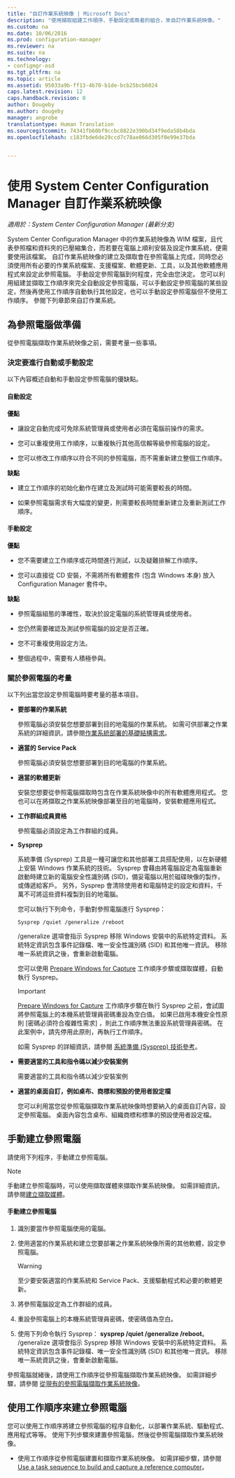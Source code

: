 ```yaml
---
title: "自訂作業系統映像 | Microsoft Docs"
description: "使用擷取組建工作順序、手動設定或兩者的組合，來自訂作業系統映像。"
ms.custom: na
ms.date: 10/06/2016
ms.prod: configuration-manager
ms.reviewer: na
ms.suite: na
ms.technology:
- configmgr-osd
ms.tgt_pltfrm: na
ms.topic: article
ms.assetid: 95033a9b-ff13-4b70-b1de-bcb25bcb6024
caps.latest.revision: 12
caps.handback.revision: 0
author: Dougeby
ms.author: dougeby
manager: angrobe
translationtype: Human Translation
ms.sourcegitcommit: 74341fb60bf9ccbc8822e390bd34f9eda58b4bda
ms.openlocfilehash: c183fbde6de29ccd7c78ae066d305f0e99e37bda


---
```

# <a name="customize-operating-system-images-with-system-center-configuration-manager"></a>使用 System Center Configuration Manager 自訂作業系統映像

*適用於：System Center Configuration Manager (最新分支)*

System Center Configuration Manager 中的作業系統映像為 WIM 檔案，且代表參照檔和資料夾的已壓縮集合，而若要在電腦上順利安裝及設定作業系統，便需要使用該檔案。 自訂作業系統映像的建立及擷取會在參照電腦上完成，同時您必須使用所有必要的作業系統檔案、支援檔案、軟體更新、工具，以及其他軟體應用程式來設定此參照電腦。 手動設定參照電腦到何程度，完全由您決定。 您可以利用組建並擷取工作順序來完全自動設定參照電腦，可以手動設定參照電腦的某些設定，然後再使用工作順序自動執行其他設定，也可以手動設定參照電腦但不使用工作順序。 參閱下列章節來自訂作業系統。

##  <a name="a-namebkmkpreparereferencecomputera-prepare-for-the--reference-computer"></a><a name="BKMK_PrepareReferenceComputer"></a> 為參照電腦做準備  
 從參照電腦擷取作業系統映像之前，需要考量一些事項。  

###  <a name="a-namebkmkrefcomputerdecidea-decide-between-an-automated-or-manual-configuration"></a><a name="BKMK_RefComputerDecide"></a> 決定要進行自動或手動設定  
 以下內容概述自動和手動設定參照電腦的優缺點。  

#### <a name="automated-configuration"></a>自動設定  
 **優點**  

-   讓設定自動完成可免除系統管理員或使用者必須在電腦前操作的需求。  

-   您可以重複使用工作順序，以重複執行其他高信賴等級參照電腦的設定。  

-   您可以修改工作順序以符合不同的參照電腦，而不需重新建立整個工作順序。  

 **缺點**  

-   建立工作順序的初始化動作在建立及測試時可能需要較長的時間。  

-   如果參照電腦需求有大幅度的變更，則需要較長時間重新建立及重新測試工作順序。  

#### <a name="manual-configuration"></a>手動設定  
 **優點**  

-   您不需要建立工作順序或花時間進行測試，以及疑難排解工作順序。  

-   您可以直接從 CD 安裝，不需將所有軟體套件 (包含 Windows 本身) 放入 Configuration Manager 套件中。  

 **缺點**  

-   參照電腦組態的準確性，取決於設定電腦的系統管理員或使用者。  

-   您仍然需要確認及測試參照電腦的設定是否正確。  

-   您不可重複使用設定方法。  

-   整個過程中，需要有人積極參與。  

###  <a name="a-namebkmkrefcomputerconsiderationsa-considerations-for-the-reference-computer"></a><a name="BKMK_RefComputerConsiderations"></a> 關於參照電腦的考量  
 以下列出當您設定參照電腦時要考量的基本項目。  

-   **要部署的作業系統**  

     參照電腦必須安裝您想要部署到目的地電腦的作業系統。 如需可供部署之作業系統的詳細資訊，請參閱[作業系統部署的基礎結構需求](../plan-design/infrastructure-requirements-for-operating-system-deployment.md)。  

-   **適當的 Service Pack**  

     參照電腦必須安裝您想要部署到目的地電腦的作業系統。  

-   **適當的軟體更新**  

     安裝您想要從參照電腦擷取時包含在作業系統映像中的所有軟體應用程式。 您也可以在將擷取之作業系統映像部署至目的地電腦時，安裝軟體應用程式。  

-   **工作群組成員資格**  

     參照電腦必須設定為工作群組的成員。  

-   **Sysprep**  

     系統準備 (Sysprep) 工具是一種可讓您和其他部署工具搭配使用，以在新硬體上安裝 Windows 作業系統的技術。 Sysprep 會藉由將電腦設定為電腦重新啟動時建立新的電腦安全性識別碼 (SID)，備妥電腦以用於磁碟映像的製作，或傳遞給客戶。 另外，Sysprep 會清除使用者和電腦特定的設定和資料，千萬不可將這些資料複製到目的地電腦。  

     您可以執行下列命令，手動對參照電腦進行 Sysprep：  

     `Sysprep /quiet /generalize /reboot`  

     /generalize 選項會指示 Sysprep 移除 Windows 安裝中的系統特定資料。 系統特定資訊包含事件記錄檔、唯一安全性識別碼 (SID) 和其他唯一資訊。 移除唯一系統資訊之後，會重新啟動電腦。  

     您可以使用 [Prepare Windows for Capture](../understand/task-sequence-steps.md#BKMK_PrepareWindowsforCapture) 工作順序步驟或擷取媒體，自動執行 Sysprep。  

    > [!IMPORTANT]  
    >  [Prepare Windows for Capture](../understand/task-sequence-steps.md#BKMK_PrepareWindowsforCapture) 工作順序步驟在執行 Sysprep 之前，會試圖將參照電腦上的本機系統管理員密碼重設為空白值。 如果已啟用本機安全性原則 [密碼必須符合複雜性需求]  ，則此工作順序無法重設系統管理員密碼。 在此案例中，請先停用此原則，再執行工作順序。  

     如需 Sysprep 的詳細資訊，請參閱 [系統準備 (Sysprep) 技術參考](http://go.microsoft.com/fwlink/?LinkId=280286)。  

-   **需要適當的工具和指令碼以減少安裝案例**  

     需要適當的工具和指令碼以減少安裝案例  

-   **適當的桌面自訂，例如桌布、商標和預設的使用者設定檔**  

     您可以利用當您從參照電腦擷取作業系統映像時想要納入的桌面自訂內容，設定參照電腦。 桌面內容包含桌布、組織商標和標準的預設使用者設定檔。  

##  <a name="a-namebkmkmanuallybuildreferencea-manually-build-a-reference-computer"></a><a name="BKMK_ManuallyBuildReference"></a> 手動建立參照電腦  
 請使用下列程序，手動建立參照電腦。  

> [!NOTE]  
>  手動建立參照電腦時，可以使用擷取媒體來擷取作業系統映像。 如需詳細資訊，請參閱[建立擷取媒體](../deploy-use/create-capture-media.md)。  

#### <a name="to-manually-build-the-reference-computer"></a>手動建立參照電腦  

1.  識別要當作參照電腦使用的電腦。  

2.  使用適當的作業系統和建立您要部署之作業系統映像所需的其他軟體，設定參照電腦。  

    > [!WARNING]  
    >  至少要安裝適當的作業系統和 Service Pack、支援驅動程式和必要的軟體更新。  

3.  將參照電腦設定為工作群組的成員。  

4.  重設參照電腦上的本機系統管理員密碼，使密碼值為空白。  

5.  使用下列命令執行 Sysprep：  **sysprep /quiet /generalize /reboot**。 /generalize 選項會指示 Sysprep 移除 Windows 安裝中的系統特定資料。 系統特定資訊包含事件記錄檔、唯一安全性識別碼 (SID) 和其他唯一資訊。 移除唯一系統資訊之後，會重新啟動電腦。  

 參照電腦就緒後，請使用工作順序從參照電腦擷取作業系統映像。  如需詳細步驟，請參閱 [從現有的參照電腦擷取作業系統映像](../deploy-use/create-a-task-sequence-to-capture-an-operating-system.md#BKMK_CaptureExistingRefComputer)。  

##  <a name="a-namebkmkusetstobuildreferencea-use-a-task-sequence-to-build-a-reference-computer"></a><a name="BKMK_UseTSToBuildReference"></a> 使用工作順序來建立參照電腦  
 您可以使用工作順序將建立參照電腦的程序自動化，以部署作業系統、驅動程式、應用程式等等。  使用下列步驟來建置參照電腦，然後從參照電腦擷取作業系統映像。  

-   使用工作順序從參照電腦建置和擷取作業系統映像。  如需詳細步驟，請參閱 [Use a task sequence to build and capture a reference computer](../deploy-use/create-a-task-sequence-to-capture-an-operating-system.md#BKMK_BuildCaptureTS)。  



<!--HONumber=Dec16_HO3-->



